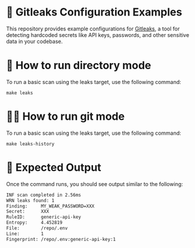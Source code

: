 # 🔐 Gitleaks Configuration Examples

This repository provides example configurations for [Gitleaks](https://github.com/gitleaks/gitleaks), a tool for detecting hardcoded secrets like API keys, passwords, and other sensitive data in your codebase.

# 🏃 How to run directory mode

To run a basic scan using the leaks target, use the following command:

```shell
make leaks
```


# 🏃💨 How to run git mode

To run a basic scan using the leaks target, use the following command:

```shell
make leaks-history
```


# 📜 Expected Output

Once the command runs, you should see output similar to the following:

```txt
INF scan completed in 2.56ms
WRN leaks found: 1
Finding:     MY_WEAK_PASSWORD=XXX
Secret:      XXX
RuleID:      generic-api-key
Entropy:     4.452819
File:        /repo/.env
Line:        1
Fingerprint: /repo/.env:generic-api-key:1
```